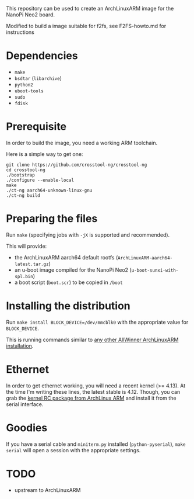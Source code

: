 This repository can be used to create an ArchLinuxARM image for the NanoPi Neo2
board.

Modified to build a image suitable for f2fs, see F2FS-howto.md for instructions

Dependencies
============

- `make`
- `bsdtar` (`libarchive`)
- `python2`
- `uboot-tools`
- `sudo`
- `fdisk`


Prerequisite
============

In order to build the image, you need a working ARM toolchain.

Here is a simple way to get one:

    git clone https://github.com/crosstool-ng/crosstool-ng
    cd crosstool-ng
    ./bootstrap
    ./configure --enable-local
    make
    ./ct-ng aarch64-unknown-linux-gnu
    ./ct-ng build


Preparing the files
===================

Run `make` (specifying jobs with `-jX` is supported and recommended).

This will provide:

- the ArchLinuxARM aarch64 default rootfs (`ArchLinuxARM-aarch64-latest.tar.gz`)
- an u-boot image compiled for the NanoPi Neo2 (`u-boot-sunxi-with-spl.bin`)
- a boot script (`boot.scr`) to be copied in `/boot`


Installing the distribution
===========================

Run `make install BLOCK_DEVICE=/dev/mmcblk0` with the appropriate value for
`BLOCK_DEVICE`.

This is running commands similar to [any other AllWinner ArchLinuxARM
installation][alarm-allwinner].

[alarm-allwinner]: https://archlinuxarm.org/platforms/armv7/allwinner/.

Ethernet
========

In order to get ethernet working, you will need a recent kernel (>= 4.13).  At
the time I'm writing these lines, the latest stable is 4.12. Though, you can
grab the [kernel RC package from ArchLinux ARM][linux-rc] and install it from
the serial interface.

[linux-rc]: https://archlinuxarm.org/packages/aarch64/linux-aarch64-rc


Goodies
=======

If you have a serial cable and `miniterm.py` installed (`python-pyserial`),
`make serial` will open a session with the appropriate settings.


TODO
====

- upstream to ArchLinuxARM
